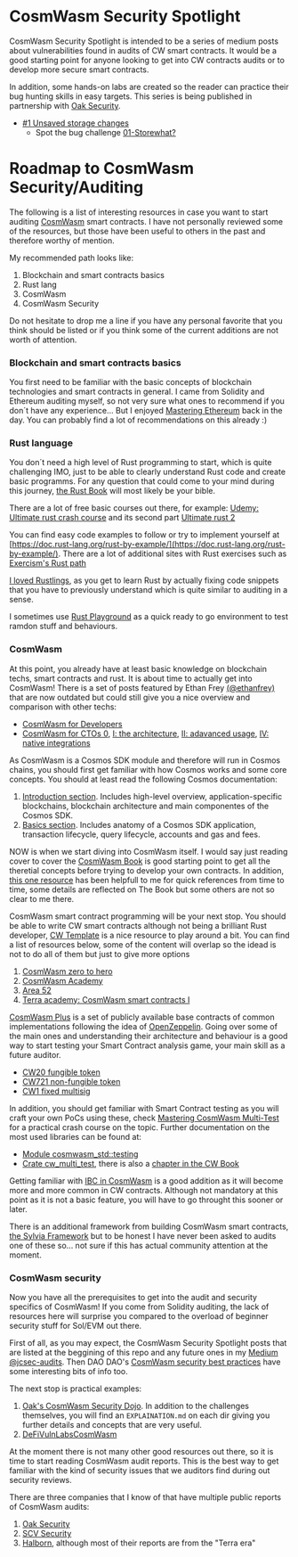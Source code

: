 # CosmWasm Security Spotlight

CosmWasm Security Spotlight is intended to be a series of medium posts about vulnerabilities found in audits of CW smart contracts. It would be a good starting point for anyone looking to get into CW contracts audits or to develop more secure smart contracts.

In addition, some hands-on labs are created so the reader can practice their bug hunting skills in easy targets. This series is being published in partnership with [Oak Security](https://www.oaksecurity.io/).

- [#1 Unsaved storage changes](https://medium.com/oak-security/cosmwasm-security-spotlight-1-cba294b27ea2)
    - Spot the bug challenge [01-Storewhat?](https://github.com/oak-security/cosmwasm-security-dojo/tree/main/challenges/01-storewhat)


# Roadmap to CosmWasm Security/Auditing

The following is a list of interesting resources in case you want to start auditing [CosmWasm](https://cosmwasm.com/) smart contracts. I have not personally reviewed some of the resources, but those have been useful to others in the past and therefore worthy of mention. 

 My recommended path looks like:
 1. Blockchain and smart contracts basics
 2. Rust lang
 3. CosmWasm
 4. CosmWasm Security


Do not hesitate to drop me a line if you have any personal favorite that you think should be listed or if you think some of the current additions are not worth of attention.


### Blockchain and smart contracts basics

You first need to be familiar with the basic concepts of blockchain technologies and smart contracts in general. I came from Solidity and Ethereum auditing myself, so not very sure what ones to recommend if you don´t have any experience… But I enjoyed [Mastering Ethereum](https://github.com/ethereumbook/ethereumbook) back in the day. You can probably find a lot of recommendations on this already :)


### Rust language

You don´t need a high level of Rust programming to start, which is quite challenging IMO, just to be able to clearly understand Rust code and create basic programms. For any question that could come to your mind during this journey, [the Rust Book](https://doc.rust-lang.org/stable/book/) will most likely be your bible.

There are a lot of free basic courses out there, for example: [Udemy: Ultimate rust crash course](https://www.udemy.com/course/ultimate-rust-crash-course/) and its second part [Ultimate rust 2](https://www.udemy.com/course/ultimate-rust-2/)
 
You can find easy code examples to follow or try to implement yourself at [https://doc.rust-lang.org/rust-by-example/](https://doc.rust-lang.org/rust-by-example/). There are a lot of additional sites with Rust exercises such as [Exercism's Rust path](https://exercism.org/tracks/rust)

[I loved Rustlings](https://github.com/rust-lang/rustlings), as you get to learn Rust by actually fixing code snippets that you have to previously understand which is quite similar to auditing in a sense. 


I sometimes use [Rust Playground](https://play.rust-lang.org/) as a quick ready to go environment to test ramdon stuff and behaviours.
   

### CosmWasm

At this point, you already have at least basic knowledge on blockchain techs, smart contracts and rust. It is about time to actually get into CosmWasm! There is a set of posts featured by Ethan Frey [(@ethanfrey)](https://github.com/ethanfrey) that are now outdated but could still give you a nice overview and comparison with other techs:
- [CosmWasm for Developers](https://blog.cosmos.network/cosmwasm-for-developers-7640ee38430f)
- [CosmWasm for CTOs 0](https://medium.com/cosmwasm/cosmwasm-for-ctos-f1ffa19cccb8), [I: the architecture](https://medium.com/cosmwasm/cosmwasm-for-ctos-i-the-architecture-59a3e52d9b9c), [II: adavanced usage](https://medium.com/cosmwasm/cosmwasm-for-ctos-ii-advanced-usage-ee04ce95d1d0), [IV: native integrations](https://medium.com/cosmwasm/cosmwasm-for-ctos-iv-native-integrations-713140bf75fc)


As CosmWasm is a Cosmos SDK module and therefore will run in Cosmos chains, you should first get familiar with how Cosmos works and some core concepts. You should at least read the following Cosmos documentation:
1. [Introduction section](https://docs.cosmos.network/v0.47/intro/overview). Includes high-level overview, application-specific blockchains, blockchain architecture and main componentes of the Cosmos SDK.
2. [Basics section](https://docs.cosmos.network/v0.47/basics/app-anatomy). Includes anatomy of a Cosmos SDK application, transaction lifecycle, query lifecycle, accounts and gas and fees.


NOW is when we start diving into CosmWasm itself. I would say just reading cover to cover the [CosmWasm Book](https://book.cosmwasm.com/) is good starting point to get all the theretial concepts before trying to develop your own contracts. In addition, [this one resource](https://github.com/CosmWasm/cosmwasm/blob/main/SEMANTICS.md) has been helpfull to me for quick references from time to time, some details are reflected on The Book but some others are not so clear to me there.


CosmWasm smart contract programming will be your next stop. You should be able to write CW smart contracts although not being a brilliant Rust developer, [CW Template](https://github.com/CosmWasm/cw-template) is a nice resource to play around a bit. You can find a list of resources below, some of the content will overlap so the idead is not to do all of them but just to give more options
1. [CosmWasm zero to hero](https://github.com/Callum-A/cosmwasm-zero-to-hero)
2. [CosmWasm Academy](https://cosmwasm.getlearnworlds.com/)
3. [Area 52](https://area-52.io/)
4. [Terra academy: CosmWasm smart contracts I](https://academy.terra.money/courses/cosmwasm-smart-contracts-i)


[CosmWasm Plus](https://github.com/CosmWasm/cw-plus) is a set of publicly available base contracts of common implementations following the idea of [OpenZeppelin](https://github.com/OpenZeppelin/openzeppelin-contracts). Going over some of the main ones and understanding their architecture and behaviour is a good way to start testing your Smart Contract analysis game, your main skill as a future auditor.
- [CW20 fungible token](https://github.com/CosmWasm/cw-plus/blob/main/packages/cw20/README.md)
- [CW721 non-fungible token](https://github.com/CosmWasm/cw-nfts/blob/main/packages/cw721/README.md)
- [CW1 fixed multisig](https://github.com/CosmWasm/cw-plus/tree/main/contracts/cw3-fixed-multisig)


In addition, you should get familiar with Smart Contract testing as you will craft your own PoCs using these, check [Mastering CosmWasm Multi-Test](https://medium.com/obi-money/learn-cosmwasm-multi-test-easy-rust-smart-contract-apps-96818550ba3d) for a practical crash course on the topic. Further documentation on the most used libraries can be found at:
- [Module cosmwasm_std::testing](https://docs.rs/cosmwasm-std/latest/cosmwasm_std/testing/index.html)
- [Crate cw_multi_test](https://docs.rs/cw-multi-test/latest/cw_multi_test/), there is also a [chapter in the CW Book](https://book.cosmwasm.com/basics/multitest-intro.html)


Getting familiar with [IBC in CosmWasm](https://github.com/CosmWasm/cosmwasm/blob/main/IBC.md) is a good addition as it will become more and more common in CW contracts. Although not mandatory at this point as it is not a basic feature, you will have to go throught this sooner or later.


There is an additional framework from building CosmWasm smart contracts, [the Sylvia Framework](https://medium.com/cosmwasm/the-sylvia-framework-release-b4ffbb74fe3d) but to be honest I have never been asked to audits one of these so... not sure if this has actual community attention at the moment.


### CosmWasm security

Now you have all the prerequisites to get into the audit and security specifics of CosmWasm! If you come from Solidity auditing, the lack of resources here will surprise you compared to the overload of beginner security stuff for Sol/EVM out there.

First of all, as you may expect, the CosmWasm Security Spotlight posts that are listed at the beggining of this repo and any future ones in my [Medium @jcsec-audits](https://medium.com/@jcsec-audits). Then DAO DAO's [CosmWasm security best practices](https://github.com/DA0-DA0/dao-contracts/wiki/CosmWasm-security-best-practices) have some interesting bits of info too.

The next stop is practical examples:
1. [Oak's CosmWasm Security Dojo](https://github.com/oak-security/cosmwasm-security-dojo). In addition to the challenges themselves, you will find an `EXPLAINATION.md` on each dir giving you further details and concepts that are very useful.
2. [DeFiVulnLabsCosmWasm](https://github.com/punishell/DeFiVulnLabsCosmWasm)


At the moment there is not many other good resources out there, so it is time to start reading CosmWasm audit reports. This is the best way to get familiar with the kind of security issues that we auditors find during out security reviews.

There are three companies that I know of that have multiple public reports of CosmWasm audits:
1. [Oak Security](https://github.com/oak-security/audit-reports)
2. [SCV Security](https://github.com/SCV-Security/PublicReports/tree/main/CW)
3. [Halborn](https://github.com/HalbornSecurity/PublicReports/tree/master/CosmWasm%20Smart%20Contract%20Audits), although most of their reports are from the "Terra era"
        
